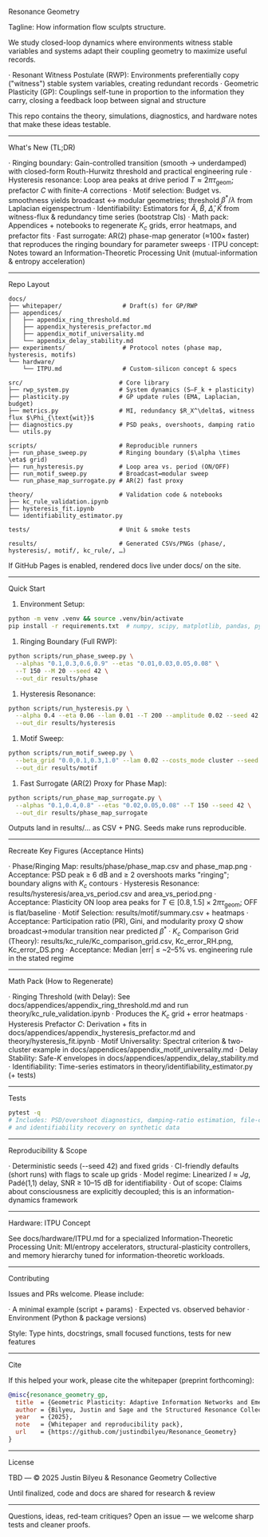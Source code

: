 Resonance Geometry

Tagline: How information flow sculpts structure.

We study closed-loop dynamics where environments witness stable variables and systems adapt their coupling geometry to maximize useful records.

· Resonant Witness Postulate (RWP): Environments preferentially copy ("witness") stable system variables, creating redundant records
· Geometric Plasticity (GP): Couplings self-tune in proportion to the information they carry, closing a feedback loop between signal and structure

This repo contains the theory, simulations, diagnostics, and hardware notes that make these ideas testable.

---

What's New (TL;DR)

· Ringing boundary: Gain-controlled transition (smooth → underdamped) with closed-form Routh-Hurwitz threshold and practical engineering rule
· Hysteresis resonance: Loop area peaks at drive period $T \approx 2\pi\tau_{\text{geom}}$; prefactor $C$ with finite-$A$ corrections
· Motif selection: Budget vs. smoothness yields broadcast ↔ modular geometries; threshold $\beta^*/\lambda$ from Laplacian eigenspectrum
· Identifiability: Estimators for $\hat{A}$, $\hat{B}$, $\hat{\Delta}$, $\hat{K}$ from witness-flux & redundancy time series (bootstrap CIs)
· Math pack: Appendices + notebooks to regenerate $K_c$ grids, error heatmaps, and prefactor fits
· Fast surrogate: AR(2) phase-map generator (≈100× faster) that reproduces the ringing boundary for parameter sweeps
· ITPU concept: Notes toward an Information-Theoretic Processing Unit (mutual-information & entropy acceleration)

---

Repo Layout

```
docs/
├── whitepaper/                 # Draft(s) for GP/RWP
├── appendices/
│   ├── appendix_ring_threshold.md
│   ├── appendix_hysteresis_prefactor.md
│   ├── appendix_motif_universality.md
│   └── appendix_delay_stability.md
├── experiments/                # Protocol notes (phase map, hysteresis, motifs)
└── hardware/
    └── ITPU.md                 # Custom-silicon concept & specs

src/                           # Core library
├── rwp_system.py              # System dynamics (S–F_k + plasticity)
├── plasticity.py              # GP update rules (EMA, Laplacian, budget)
├── metrics.py                 # MI, redundancy $R_X^\delta$, witness flux $\Phi_{\text{wit}}$
├── diagnostics.py             # PSD peaks, overshoots, damping ratio
└── utils.py

scripts/                       # Reproducible runners
├── run_phase_sweep.py         # Ringing boundary ($\alpha \times \eta$ grid)
├── run_hysteresis.py          # Loop area vs. period (ON/OFF)
├── run_motif_sweep.py         # Broadcast↔modular sweep
└── run_phase_map_surrogate.py # AR(2) fast proxy

theory/                        # Validation code & notebooks
├── kc_rule_validation.ipynb
├── hysteresis_fit.ipynb
└── identifiability_estimator.py

tests/                         # Unit & smoke tests

results/                       # Generated CSVs/PNGs (phase/, hysteresis/, motif/, kc_rule/, …)
```

If GitHub Pages is enabled, rendered docs live under docs/ on the site.

---

Quick Start

1. Environment Setup:

```bash
python -m venv .venv && source .venv/bin/activate
pip install -r requirements.txt  # numpy, scipy, matplotlib, pandas, pytest, etc.
```

1. Ringing Boundary (Full RWP):

```bash
python scripts/run_phase_sweep.py \
  --alphas "0.1,0.3,0.6,0.9" --etas "0.01,0.03,0.05,0.08" \
  --T 150 --M 20 --seed 42 \
  --out_dir results/phase
```

1. Hysteresis Resonance:

```bash
python scripts/run_hysteresis.py \
  --alpha 0.4 --eta 0.06 --lam 0.01 --T 200 --amplitude 0.02 --seed 42 \
  --out_dir results/hysteresis
```

1. Motif Sweep:

```bash
python scripts/run_motif_sweep.py \
  --beta_grid "0.0,0.1,0.3,1.0" --lam 0.02 --costs_mode cluster --seed 42 \
  --out_dir results/motif
```

1. Fast Surrogate (AR(2) Proxy for Phase Map):

```bash
python scripts/run_phase_map_surrogate.py \
  --alphas "0.1,0.4,0.8" --etas "0.02,0.05,0.08" --T 150 --seed 42 \
  --out_dir results/phase_map_surrogate
```

Outputs land in results/… as CSV + PNG. Seeds make runs reproducible.

---

Recreate Key Figures (Acceptance Hints)

· Phase/Ringing Map: results/phase/phase_map.csv and phase_map.png
  · Acceptance: PSD peak ≥ 6 dB and ≥ 2 overshoots marks "ringing"; boundary aligns with $K_c$ contours
· Hysteresis Resonance: results/hysteresis/area_vs_period.csv and area_vs_period.png
  · Acceptance: Plasticity ON loop area peaks for $T \in [0.8,1.5] \times 2\pi\tau_{\text{geom}}$; OFF is flat/baseline
· Motif Selection: results/motif/summary.csv + heatmaps
  · Acceptance: Participation ratio (PR), Gini, and modularity proxy $Q$ show broadcast→modular transition near predicted $\beta^*$
· $K_c$ Comparison Grid (Theory): results/kc_rule/Kc_comparison_grid.csv, Kc_error_RH.png, Kc_error_DS.png
  · Acceptance: Median |err| ≤ ~2–5% vs. engineering rule in the stated regime

---

Math Pack (How to Regenerate)

· Ringing Threshold (with Delay): See docs/appendices/appendix_ring_threshold.md and run theory/kc_rule_validation.ipynb
  · Produces the $K_c$ grid + error heatmaps
· Hysteresis Prefactor $C$: Derivation + fits in docs/appendices/appendix_hysteresis_prefactor.md and theory/hysteresis_fit.ipynb
· Motif Universality: Spectral criterion & two-cluster example in docs/appendices/appendix_motif_universality.md
· Delay Stability: Safe-$K$ envelopes in docs/appendices/appendix_delay_stability.md
· Identifiability: Time-series estimators in theory/identifiability_estimator.py (+ tests)

---

Tests

```bash
pytest -q
# Includes: PSD/overshoot diagnostics, damping-ratio estimation, file-creation smoke tests,
# and identifiability recovery on synthetic data
```

---

Reproducibility & Scope

· Deterministic seeds (--seed 42) and fixed grids
· CI-friendly defaults (short runs) with flags to scale up grids
· Model regime: Linearized $I \approx Jg$, Padé(1,1) delay, SNR ≥ 10–15 dB for identifiability
· Out of scope: Claims about consciousness are explicitly decoupled; this is an information-dynamics framework

---

Hardware: ITPU Concept

See docs/hardware/ITPU.md for a specialized Information-Theoretic Processing Unit: MI/entropy accelerators, structural-plasticity controllers, and memory hierarchy tuned for information-theoretic workloads.

---

Contributing

Issues and PRs welcome. Please include:

· A minimal example (script + params)
· Expected vs. observed behavior
· Environment (Python & package versions)

Style: Type hints, docstrings, small focused functions, tests for new features

---

Cite

If this helped your work, please cite the whitepaper (preprint forthcoming):

```bibtex
@misc{resonance_geometry_gp,
  title  = {Geometric Plasticity: Adaptive Information Networks and Emergent Redundancy},
  author = {Bilyeu, Justin and Sage and the Structured Resonance Collective},
  year   = {2025},
  note   = {Whitepaper and reproducibility pack},
  url    = {https://github.com/justindbilyeu/Resonance_Geometry}
}
```

---

License

TBD — © 2025 Justin Bilyeu & Resonance Geometry Collective

Until finalized, code and docs are shared for research & review

---

Questions, ideas, red-team critiques? Open an issue — we welcome sharp tests and cleaner proofs.
